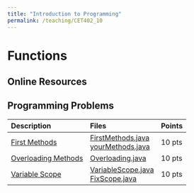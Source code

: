 ```yaml
---
title: "Introduction to Programming"
permalink: /teaching/CET402_10
---
```


# Functions

## Online Resources

## Programming Problems

| Description   | Files | Points |
| :------------ | :----- | :----- |
| [First Methods](/files/CET402/10_FirstMethods.pdf) | [FirstMethods.java](/files/CET402/FirstMethods.java) <br> [yourMethods.java](/files/CET402/yourMethods.java) | 10 pts |
| [Overloading Methods](/files/CET402/10_Overloading.pdf) | [Overloading.java](/files/CET402/Overloading.java) | 10 pts |
| [Variable Scope](/files/CET402/10_VariableScope.pdf) | [VariableScope.java](/files/CET402/VariableScope.java) <br> [FixScope.java](/files/CET402/FixScope.java)  | 10 pts |
